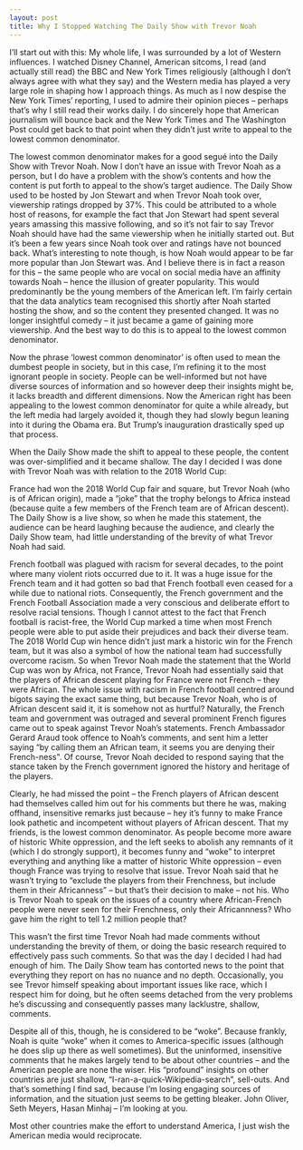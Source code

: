 ```yaml
---
layout: post
title: Why I Stopped Watching The Daily Show with Trevor Noah
---
```


I’ll start out with this: My whole life, I was surrounded by a lot of Western influences. I watched Disney Channel, American sitcoms, I read (and actually still read) the BBC and New York Times religiously (although I don’t always agree with what they say) and the Western media has played a very large role in shaping how I approach things. As much as I now despise the New York Times’ reporting, I used to admire their opinion pieces – perhaps that’s why I still read their works daily. I do sincerely hope that American journalism will bounce back and the New York Times and The Washington Post could get back to that point when they didn’t just write to appeal to the lowest common denominator.

The lowest common denominator makes for a good segué into the Daily Show with Trevor Noah. Now I don’t have an issue with Trevor Noah as a person, but I do have a problem with the show’s contents and how the content is put forth to appeal to the show’s target audience. The Daily Show used to be hosted by Jon Stewart and when Trevor Noah took over, viewership ratings dropped by 37%. This could be attributed to a whole host of reasons, for example the fact that Jon Stewart had spent several years amassing this massive following, and so it’s not fair to say Trevor Noah should have had the same viewership when he initially started out. But it’s been a few years since Noah took over and ratings have not bounced back. What’s interesting to note though, is how Noah would appear to be far more popular than Jon Stewart was. And I believe there is in fact a reason for this – the same people who are vocal on social media have an affinity towards Noah – hence the illusion of greater popularity. This would predominantly be the young members of the American left. I’m fairly certain that the data analytics team recognised this shortly after Noah started hosting the show, and so the content they presented changed. It was no longer insightful comedy – it just became a game of gaining more viewership. And the best way to do this is to appeal to the lowest common denominator.

Now the phrase ‘lowest common denominator’ is often used to mean the dumbest people in society, but in this case, I’m refining it to the most ignorant people in society. People can be well-informed but not have diverse sources of information and so however deep their insights might be, it lacks breadth and different dimensions. Now the American right has been appealing to the lowest common denominator for quite a while already, but the left media had largely avoided it, though they had slowly begun leaning into it during the Obama era. But Trump’s inauguration drastically sped up that process.

When the Daily Show made the shift to appeal to these people, the content was over-simplified and it became shallow. The day I decided I was done with Trevor Noah was with relation to the 2018 World Cup:

France had won the 2018 World Cup fair and square, but Trevor Noah (who is of African origin), made a “joke” that the trophy belongs to Africa instead (because quite a few members of the French team are of African descent). The Daily Show is a live show, so when he made this statement, the audience can be heard laughing because the audience, and clearly the Daily Show team, had little understanding of the brevity of what Trevor Noah had said.

French football was plagued with racism for several decades, to the point where many violent riots occurred due to it. It was a huge issue for the French team and it had gotten so bad that French football even ceased for a while due to national riots. Consequently, the French government and the French Football Association made a very conscious and deliberate effort to resolve racial tensions. Though I cannot attest to the fact that French football is racist-free, the World Cup marked a time when most French people were able to put aside their prejudices and back their diverse team. The 2018 World Cup win hence didn’t just mark a historic win for the French team, but it was also a symbol of how the national team had successfully overcome racism. So when Trevor Noah made the statement that the World Cup was won by Africa, not France, Trevor Noah had essentially said that the players of African descent playing for France were not French – they were African. The whole issue with racism in French football centred around bigots saying the exact same thing, but because Trevor Noah, who is of African descent said it, it is somehow not as hurtful? Naturally, the French team and government was outraged and several prominent French figures came out to speak against Trevor Noah’s statements. French Ambassador Gerard Araud took offence to Noah’s comments, and sent him a letter saying “by calling them an African team, it seems you are denying their French-ness". Of course, Trevor Noah decided to respond saying that the stance taken by the French government ignored the history and heritage of the players.

Clearly, he had missed the point – the French players of African descent had themselves called him out for his comments but there he was, making offhand, insensitive remarks just because – hey it’s funny to make France look pathetic and incompetent without players of African descent. That my friends, is the lowest common denominator. As people become more aware of historic White oppression, and the left seeks to abolish any remnants of it (which I do strongly support), it becomes funny and “woke” to interpret everything and anything like a matter of historic White oppression – even though France was trying to resolve that issue. Trevor Noah said that he wasn’t trying to “exclude the players from their Frenchness, but include them in their Africanness” – but that’s their decision to make – not his. Who is Trevor Noah to speak on the issues of a country where African-French people were never seen for their Frenchness, only their Africannness? Who gave him the right to tell 1.2 million people that?

This wasn’t the first time Trevor Noah had made comments without understanding the brevity of them, or doing the basic research required to effectively pass such comments. So that was the day I decided I had had enough of him. The Daily Show team has contorted news to the point that everything they report on has no nuance and no depth. Occasionally, you see Trevor himself speaking about important issues like race, which I respect him for doing, but he often seems detached from the very problems he’s discussing and consequently passes many lacklustre, shallow, comments.

Despite all of this, though, he is considered to be “woke”. Because frankly, Noah is quite “woke” when it comes to America-specific issues (although he does slip up there as well sometimes). But the uninformed, insensitive comments that he makes largely tend to be about other countries – and the American people are none the wiser. His “profound” insights on other countries are just shallow, “I-ran-a-quick-Wikipedia-search”, sell-outs. And that’s something I find sad, because I’m losing engaging sources of information, and the situation just seems to be getting bleaker. John Oliver, Seth Meyers, Hasan Minhaj – I’m looking at you.

Most other countries make the effort to understand America, I just wish the American media would reciprocate.
